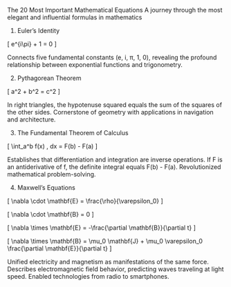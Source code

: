 The 20 Most Important Mathematical Equations
A journey through the most elegant and influential formulas in mathematics

1. Euler’s Identity

\[ e^{i\pi} + 1 = 0 \]

Connects five fundamental constants (e, i, π, 1, 0), revealing the profound relationship between exponential functions and trigonometry.

2. Pythagorean Theorem

\[ a^2 + b^2 = c^2 \]

In right triangles, the hypotenuse squared equals the sum of the squares of the other sides. Cornerstone of geometry with applications in navigation and architecture.

3. The Fundamental Theorem of Calculus

\[ \int_a^b f(x) \, dx = F(b) - F(a) \]

Establishes that differentiation and integration are inverse operations. If F is an antiderivative of f, the definite integral equals F(b) - F(a). Revolutionized mathematical problem-solving.

4. Maxwell’s Equations

\[ \nabla \cdot \mathbf{E} = \frac{\rho}{\varepsilon_0} \]

\[ \nabla \cdot \mathbf{B} = 0 \]

\[ \nabla \times \mathbf{E} = -\frac{\partial \mathbf{B}}{\partial t} \]

\[ \nabla \times \mathbf{B} = \mu_0 \mathbf{J} + \mu_0 \varepsilon_0 \frac{\partial \mathbf{E}}{\partial t} \]

Unified electricity and magnetism as manifestations of the same force. Describes electromagnetic field behavior, predicting waves traveling at light speed. Enabled technologies from radio to smartphones.